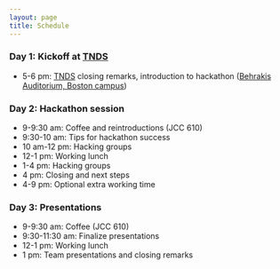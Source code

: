 ```yaml
---
layout: page
title: Schedule
---
```


### Day 1: Kickoff at [TNDS](https://sites.tufts.edu/friedmanresearchsymposium/)

- 5-6 pm: [TNDS](https://sites.tufts.edu/friedmanresearchsymposium/) closing remarks, introduction to hackathon ([Behrakis Auditorium, Boston campus](https://goo.gl/maps/dvCgKk6sbnDKZZNc6))

### Day 2: Hackathon session

- 9-9:30 am: Coffee and reintroductions (JCC 610)
- 9:30-10 am: Tips for hackathon success
- 10 am-12 pm: Hacking groups
- 12-1 pm: Working lunch
- 1-4 pm: Hacking groups
- 4 pm: Closing and next steps
- 4-9 pm: Optional extra working time

### Day 3: Presentations

 - 9-9:30 am: Coffee (JCC 610)
 - 9:30-11:30 am: Finalize presentations
 - 12-1 pm: Working lunch
 - 1 pm: Team presentations and closing remarks

